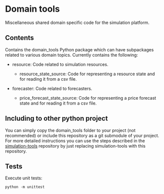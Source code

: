 # Domain tools

Miscellaneous shared domain specific code for the simulation platform.

## Contents

Contains the domain\_tools Python package which can have subpackages related to various domain topics. Currently contains the following:

- resource: Code related to simulation resources.
    - resource\_state\_source: Code for representing a resource state and for reading it from a csv file.

- forecaster: Code related to forecasters.
    - price_forecast_state_source: Code for representing a price forecast state and for reading it from a csv file.

## Including to other python project

You can simply copy the domain_tools folder to your project (not recommended) or include this repository as a git submodule of your project. For more detailed instructions you can use the steps described in the [simulation-tools](https://github/simcesplatform/simulation-tools)
repository by just replacing simulation-tools with this repository.

## Tests

Execute unit tests:

```python
python -m unittest
```
